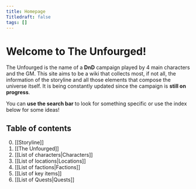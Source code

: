 ```yaml
---
title: Homepage
Titledraft: false
tags: []
---
```

# Welcome to The Unfourged!
The Unfourged is the name of a **DnD** campaign played by 4 main characters and the GM. This site aims to be a wiki that collects most, if not all, the information of the storyline and all those elements that compose the universe itself. It is being constantly updated since the campaign is **still on progress**.

You can **use the search bar** to look for something specific or use the index below for some ideas!
## Table of contents
0. [[Storyline]]
1. [[The Unfourged]]
2. [[List of characters|Characters]]
3. [[List of locations|Locations]]
4. [[List of factions|Factions]]
5. [[List of key items]]
6. [[List of Quests|Quests]]